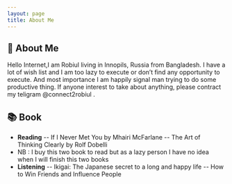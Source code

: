 ```yaml
---
layout: page
title: About Me
--- 
```


## 🐛 About Me 

Hello Internet,I am Robiul living in Innopils, Russia from Bangladesh. I have a lot of wish list and I am too lazy to execute or don’t find any opportunity to execute. And most importance I am happily signal man trying to do some productive thing.  If anyone interest to take about anything,  please contract my teligram @connect2robiul . 

## 📚 Book
- **Reading** 
-- If I Never Met You by Mhairi McFarlane 
-- The Art of Thinking Clearly by Rolf Dobelli 
- NB : I buy this two book to read but as a lazy person I have no idea when I will finish this two books 
- **Listening**
-- Ikigai: The Japanese secret to a long and happy life 
-- How to Win Friends and Influence People

